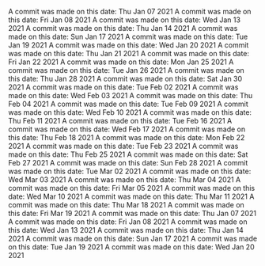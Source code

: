 A commit was made on this date: Thu Jan 07 2021
A commit was made on this date: Fri Jan 08 2021
A commit was made on this date: Wed Jan 13 2021
A commit was made on this date: Thu Jan 14 2021
A commit was made on this date: Sun Jan 17 2021
A commit was made on this date: Tue Jan 19 2021
A commit was made on this date: Wed Jan 20 2021
A commit was made on this date: Thu Jan 21 2021
A commit was made on this date: Fri Jan 22 2021
A commit was made on this date: Mon Jan 25 2021
A commit was made on this date: Tue Jan 26 2021
A commit was made on this date: Thu Jan 28 2021
A commit was made on this date: Sat Jan 30 2021
A commit was made on this date: Tue Feb 02 2021
A commit was made on this date: Wed Feb 03 2021
A commit was made on this date: Thu Feb 04 2021
A commit was made on this date: Tue Feb 09 2021
A commit was made on this date: Wed Feb 10 2021
A commit was made on this date: Thu Feb 11 2021
A commit was made on this date: Tue Feb 16 2021
A commit was made on this date: Wed Feb 17 2021
A commit was made on this date: Thu Feb 18 2021
A commit was made on this date: Mon Feb 22 2021
A commit was made on this date: Tue Feb 23 2021
A commit was made on this date: Thu Feb 25 2021
A commit was made on this date: Sat Feb 27 2021
A commit was made on this date: Sun Feb 28 2021
A commit was made on this date: Tue Mar 02 2021
A commit was made on this date: Wed Mar 03 2021
A commit was made on this date: Thu Mar 04 2021
A commit was made on this date: Fri Mar 05 2021
A commit was made on this date: Wed Mar 10 2021
A commit was made on this date: Thu Mar 11 2021
A commit was made on this date: Thu Mar 18 2021
A commit was made on this date: Fri Mar 19 2021
A commit was made on this date: Thu Jan 07 2021
A commit was made on this date: Fri Jan 08 2021
A commit was made on this date: Wed Jan 13 2021
A commit was made on this date: Thu Jan 14 2021
A commit was made on this date: Sun Jan 17 2021
A commit was made on this date: Tue Jan 19 2021
A commit was made on this date: Wed Jan 20 2021

